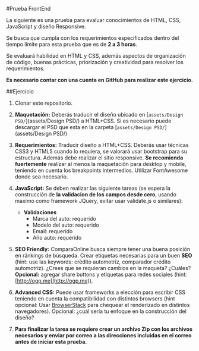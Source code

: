 #Prueba FrontEnd

La siguiente es una prueba para evaluar conocimientos de HTML, CSS, JavaScript y diseño Responsive.

Se busca que cumpla con los requerimientos especificados dentro del tiempo límite para esta prueba que es de **2 a 3 horas**.

Se evaluará habilidad en HTML y CSS, además aspectos de organización de código, buenas prácticas, priorización y creatividad para resolver los requerimientos.

**Es necesario contar con una cuenta en GitHub para realizar este ejercicio.**


##Ejercicio

1. Clonar este repositorio.

1. **Maquetación:** Deberás traducir el diseño ubicado en [`assets/Design PSD/`](assets/Design PSD/) a HTML+CSS.
Si es necesario puede descargar el PSD que esta en la carpeta [`assets/Design PSD/`](assets/Design PSD/)

1. **Requerimientos:** Traducir diseño a HTML+CSS. Deberás usar técnicas CSS3 y HTML5 cuando lo requiera, se valorará usar bootstrap para su estructura. Además debe realizar el sitio responsive. **Se recomienda fuertemente** realizar al menos la maquetación para desktop y mobile, teniendo en cuenta los breakpoints intermedios. Utilizar FontAwesome donde sea necesario.

1. **JavaScript:** Se deben realizar las siguiente tareas (se espera la construcción de **la validacion de los campos desde cero**, usando maximo como framework JQuery, evitar usar validate.js o similares):
	*  **Validaciones**
		*  Marca del auto: requerido
		*  Modelo del auto: requerido
		*  Email: requerido
		*  Año auto: requerido

1. **SEO Friendly:** ComparaOnline busca siempre tener una buena posición en ránkings de búsqueda. Crear etiquetas necesarias para un buen **SEO** (hint: use las keywords: crédito automotriz, comparador crédito automotriz).
¿Crees que se requieran cambios en la maqueta? ¿Cuáles?
**Opcional:** agregar share buttons y etiquetas para redes sociales (hint: [http://ogp.me](http://ogp.me)).

1. **Advanced CSS:** Puede usar frameworks a elección para escribir CSS teniendo en cuenta la compatibilidad con distintos browsers (hint opcional: Usar [BrowserStack](http://www.browserstack.com/) para chequear el renderizado en distintos navegadores).
Opcional: ¿cuál sería tu enfoque en la construcción del diseño?

1. **Para finalizar la tarea se requiere crear un archivo Zip con los archivos necesarios y enviar por correo a las direcciones incluidas en el correo antes de iniciar esta prueba.**
